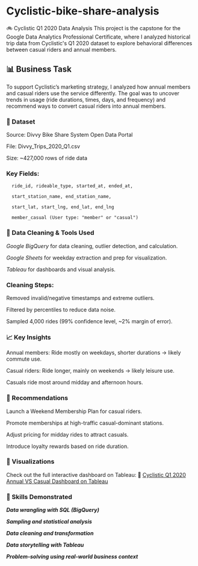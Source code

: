 # Cyclistic-bike-share-analysis
🚲 Cyclistic Q1 2020 Data Analysis
This project is the capstone for the Google Data Analytics Professional Certificate, where I analyzed historical trip data from Cyclistic's Q1 2020 dataset to explore behavioral differences between casual riders and annual members.

## 📊 Business Task
To support Cyclistic’s marketing strategy, I analyzed how annual members and casual riders use the service differently. The goal was to uncover trends in usage (ride durations, times, days, and frequency) and recommend ways to convert casual riders into annual members.

### 🧩 Dataset
  Source: Divvy Bike Share System Open Data Portal
  
  File: Divvy_Trips_2020_Q1.csv
  
  Size: ~427,000 rows of ride data

### Key Fields: 
```
  ride_id, rideable_type, started_at, ended_at,
  
  start_station_name, end_station_name,
  
  start_lat, start_lng, end_lat, end_lng
  
  member_casual (User type: "member" or "casual")
  ```

### 🔧 Data Cleaning & Tools Used
  *Google BigQuery* for data cleaning, outlier detection, and calculation.
  
  *Google Sheets* for weekday extraction and prep for visualization.
  
  *Tableau* for dashboards and visual analysis.

### Cleaning Steps:
  Removed invalid/negative timestamps and extreme outliers.
  
  Filtered by percentiles to reduce data noise.
  
  Sampled 4,000 rides (99% confidence level, ~2% margin of error).

### 📈 Key Insights
  Annual members: Ride mostly on weekdays, shorter durations → likely commute use.
  
  Casual riders: Ride longer, mainly on weekends → likely leisure use.
  
  Casuals ride most around midday and afternoon hours.

### 📌 Recommendations
  Launch a Weekend Membership Plan for casual riders.
  
  Promote memberships at high-traffic casual-dominant stations.
  
  Adjust pricing for midday rides to attract casuals.
  
  Introduce loyalty rewards based on ride duration.

### 📍 Visualizations
  Check out the full interactive dashboard on Tableau:
  🔗 [Cyclistic Q1 2020 Annual VS Casual Dashboard on Tableau](https://public.tableau.com/views/CyclisticQ12020AnnualVSCasual/Map?:language=en-US&:sid=&:redirect=auth&:display_count=n&:origin=viz_share_link) 

### 🧠 Skills Demonstrated
  ***Data wrangling with SQL (BigQuery)***
  
  ***Sampling and statistical analysis***
  
  ***Data cleaning and transformation***
  
  ***Data storytelling with Tableau***
  
  ***Problem-solving using real-world business context***
